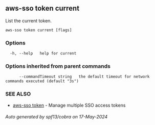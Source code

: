 ## aws-sso token current

List the current token.

```
aws-sso token current [flags]
```

### Options

```
  -h, --help   help for current
```

### Options inherited from parent commands

```
      --commandTimeout string   the default timeout for network commands executed (default "3s")
```

### SEE ALSO

* [aws-sso token](aws-sso_token.md)	 - Manage multiple SSO access tokens

###### Auto generated by spf13/cobra on 17-May-2024
